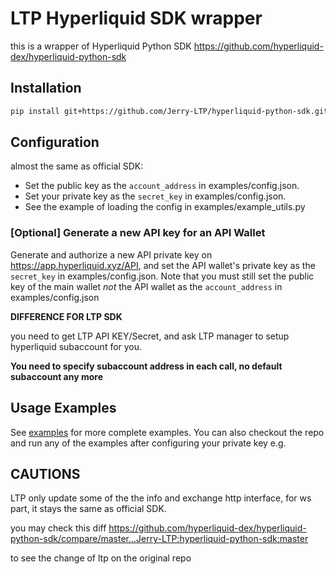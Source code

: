 # LTP Hyperliquid SDK wrapper

this is a wrapper of Hyperliquid Python SDK https://github.com/hyperliquid-dex/hyperliquid-python-sdk

## Installation
```bash
pip install git+https://github.com/Jerry-LTP/hyperliquid-python-sdk.git
```
## Configuration 

almost the same as official SDK:

- Set the public key as the `account_address` in examples/config.json.
- Set your private key as the `secret_key` in examples/config.json.
- See the example of loading the config in examples/example_utils.py
### [Optional] Generate a new API key for an API Wallet
Generate and authorize a new API private key on https://app.hyperliquid.xyz/API, and set the API wallet's private key as the `secret_key` in examples/config.json. Note that you must still set the public key of the main wallet *not* the API wallet as the `account_address` in examples/config.json

**DIFFERENCE FOR LTP SDK**

you need to get LTP API KEY/Secret, and ask LTP manager to setup hyperliquid subaccount for you.

**You need to specify subaccount address in each call, no default subaccount any more**



## Usage Examples

See [examples](examples) for more complete examples. You can also checkout the repo and run any of the examples after configuring your private key e.g. 

## CAUTIONS

LTP only update some of the the info and exchange http interface, for ws part, it stays the same as official SDK.

you may check this diff 
https://github.com/hyperliquid-dex/hyperliquid-python-sdk/compare/master...Jerry-LTP:hyperliquid-python-sdk:master

to see the change of ltp on the original repo